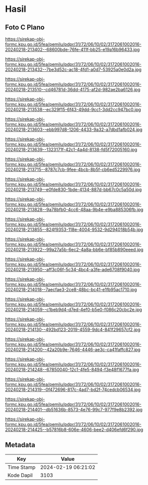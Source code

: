 # Hasil

## Foto C Plano

https://sirekap-obj-formc.kpu.go.id/5fea/pemilu/pdpr/31/72/06/10/02/3172061002016-20240218-213402--68600bde-76fe-411f-bb25-e19a16b96433.jpg

https://sirekap-obj-formc.kpu.go.id/5fea/pemilu/pdpr/31/72/06/10/02/3172061002016-20240218-213432--7be3d52c-ac18-4fd1-a0d7-53925a0e0d2a.jpg

https://sirekap-obj-formc.kpu.go.id/5fea/pemilu/pdpr/31/72/06/10/02/3172061002016-20240218-213510--cd46781d-36dd-4175-af2d-982ae2ba6126.jpg

https://sirekap-obj-formc.kpu.go.id/5fea/pemilu/pdpr/31/72/06/10/02/3172061002016-20240218-213538--ec329f15-6f43-49dd-9cc1-3dd2cc947bc0.jpg

https://sirekap-obj-formc.kpu.go.id/5fea/pemilu/pdpr/31/72/06/10/02/3172061002016-20240218-213603--ebb997d8-1206-4433-9a32-a7dbd1afb024.jpg

https://sirekap-obj-formc.kpu.go.id/5fea/pemilu/pdpr/31/72/06/10/02/3172061002016-20240218-213639--1323171f-42c1-4a4d-8138-fd5f72005160.jpg

https://sirekap-obj-formc.kpu.go.id/5fea/pemilu/pdpr/31/72/06/10/02/3172061002016-20240218-213715--8787c7cb-9fee-4bcb-8b5f-cb6ed5229976.jpg

https://sirekap-obj-formc.kpu.go.id/5fea/pemilu/pdpr/31/72/06/10/02/3172061002016-20240218-213749--e0fde830-1bde-4134-887d-bb67c0c5a50d.jpg

https://sirekap-obj-formc.kpu.go.id/5fea/pemilu/pdpr/31/72/06/10/02/3172061002016-20240218-213828--9a78bfb0-4cc6-48aa-9b4e-e9ba885306fb.jpg

https://sirekap-obj-formc.kpu.go.id/5fea/pemilu/pdpr/31/72/06/10/02/3172061002016-20240218-213855--824f9353-118e-4004-9532-9d294018b54b.jpg

https://sirekap-obj-formc.kpu.go.id/5fea/pemilu/pdpr/31/72/06/10/02/3172061002016-20240218-213922--99a27a5b-6ec2-4a8a-bb6e-bf85b890eeed.jpg

https://sirekap-obj-formc.kpu.go.id/5fea/pemilu/pdpr/31/72/06/10/02/3172061002016-20240218-213950--aff3c06f-5c34-4bc4-a3fe-ade6708f9040.jpg

https://sirekap-obj-formc.kpu.go.id/5fea/pemilu/pdpr/31/72/06/10/02/3172061002016-20240218-214018--7aecfae3-2ce8-48bc-bc41-e1fb95ac1710.jpg

https://sirekap-obj-formc.kpu.go.id/5fea/pemilu/pdpr/31/72/06/10/02/3172061002016-20240218-214059--c1beb9d4-d7ed-4ef0-b5e0-f086c20cbc2e.jpg

https://sirekap-obj-formc.kpu.go.id/5fea/pemilu/pdpr/31/72/06/10/02/3172061002016-20240218-214130--492bd123-2019-4559-9dc4-841f29657cf2.jpg

https://sirekap-obj-formc.kpu.go.id/5fea/pemilu/pdpr/31/72/06/10/02/3172061002016-20240218-214200--42a20b9e-7646-4446-ae3c-ca41faffc827.jpg

https://sirekap-obj-formc.kpu.go.id/5fea/pemilu/pdpr/31/72/06/10/02/3172061002016-20240218-214248--67850040-12c1-4fe5-8494-f3e48f1677fa.jpg

https://sirekap-obj-formc.kpu.go.id/5fea/pemilu/pdpr/31/72/06/10/02/3172061002016-20240218-214319--0f472696-817c-4ad7-bd2f-74cedcb06534.jpg

https://sirekap-obj-formc.kpu.go.id/5fea/pemilu/pdpr/31/72/06/10/02/3172061002016-20240218-214401--db51636b-8573-4e76-99c7-977f9e8b2392.jpg

https://sirekap-obj-formc.kpu.go.id/5fea/pemilu/pdpr/31/72/06/10/02/3172061002016-20240218-214425--b57816b8-606e-4606-bee2-d406efd6f290.jpg


## Metadata

| Key        | Value               |
| ---------- | ------------------- |
| Time Stamp | 2024-02-19 06:21:02 |
| Kode Dapil | 3103                |



